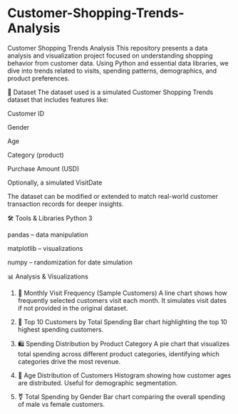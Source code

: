 # Customer-Shopping-Trends-Analysis

Customer Shopping Trends Analysis
This repository presents a data analysis and visualization project focused on understanding shopping behavior from customer data. Using Python and essential data libraries, we dive into trends related to visits, spending patterns, demographics, and product preferences.

📁 Dataset
The dataset used is a simulated Customer Shopping Trends dataset that includes features like:

Customer ID

Gender

Age

Category (product)

Purchase Amount (USD)

Optionally, a simulated VisitDate

The dataset can be modified or extended to match real-world customer transaction records for deeper insights.

🛠️ Tools & Libraries
Python 3

pandas – data manipulation

matplotlib – visualizations

numpy – randomization for date simulation

📊 Analysis & Visualizations
1. 📅 Monthly Visit Frequency (Sample Customers)
A line chart shows how frequently selected customers visit each month. It simulates visit dates if not provided in the original dataset.

2. 💸 Top 10 Customers by Total Spending
Bar chart highlighting the top 10 highest spending customers.

3. 🛍️ Spending Distribution by Product Category
A pie chart that visualizes total spending across different product categories, identifying which categories drive the most revenue.

4. 👥 Age Distribution of Customers
Histogram showing how customer ages are distributed. Useful for demographic segmentation.

5. ⚧️ Total Spending by Gender
Bar chart comparing the overall spending of male vs female customers.
